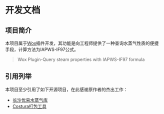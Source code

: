 # 开发文档
## 项目简介

本项目属于[Wox](https://github.com/Wox-launcher/Wox)插件开发，其功能是向工程师提供了一种查询水蒸气性质的便捷手段，计算方法为IAPWS-IF97公式。

> Wox Plugin-Query steam properties with IAPWS-IF97 formula

## 引用列举

本项目至少引用了如下开源项目，在此感谢原作者的杰出工作：

-  [长沙优易水蒸气库](https://github.com/uesoft/UEWASPMobile)
- [Costura打包工具](https://github.com/Fody/Costura)

